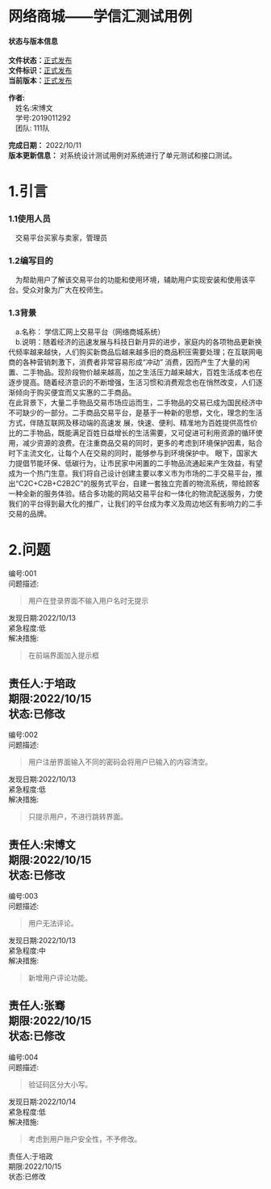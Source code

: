 # 网络商城——学信汇测试用例
#### 状态与版本信息
**文件状态：**<u>正式发布</u>  
**文件标识：**<u>正式发布</u>  
**当前版本：**<u>正式发布</u>

**作者:**  
&emsp;姓名:宋博文  
&emsp;学号:2019011292  
&emsp;团队: 111队

**完成日期：**  2022/10/11  
**版本更新信息：** 对系统设计测试用例对系统进行了单元测试和接口测试。

# 1.引言
### 1.1使用人员
&emsp;交易平台买家与卖家，管理员
### 1.2编写目的
&emsp;为帮助用户了解该交易平台的功能和使用环境，辅助用户实现安装和使用该平台。受众对象为广大在校师生。
### 1.3背景
&emsp;a.名称： 学信汇网上交易平台（网络商城系统）     
&emsp;b.说明：随着经济的迅速发展与科技日新月异的进步，家庭内的各项物品更新换代频率越来越快，人们购买新商品后越来越多旧的商品积压需要处理；在互联网电商的各种营销刺激下，消费者非常容易形成“冲动” 消费，因而产生了大量的闲置、二手物品。现阶段物价越来越高，加之生活压力越来越大，百姓生活成本也在逐步提高。随着经济意识的不断增强，生活习惯和消费观念也在悄然改变，人们逐渐倾向于购买便宜而又实惠的二手商品。  
在此背景下，大量二手物品交易市场应运而生，二手物品的交易已成为国民经济中不可缺少的一部分。二手商品交易平台，是基于一种新的思想，文化，理念的生活方式，伴随互联网及移动端的高速发 展，快速、便利、精准地为百姓提供高性价比的二手物品，既能满足百姓日益增长的生活需要，又可促进可利用资源的循环使用，减少资源的浪费。在注重商品交易的同时，更多的考虑到环境保护因素，贴合时下主流文化，让每个人在交易的同时，能够参与到环境保护中。
眼下，国家大力提倡节能环保、低碳行为，让市民家中闲置的二手物品流通起来产生效益，有望成为一个热门生意。我们将自己设计创建主要以孝义市为市场的二手交易平台，推出“C2C+C2B+C2B2C”的服务式平台，自建一套独立完善的物流系统，带给顾客一种全新的服务体验。结合多功能的网站交易平台和一体化的物流配送服务，力使我们的平台得到最大化的推广，让我们的平台成为孝义及周边地区有影响力的二手交易的品牌。

# 2.问题
编号:001  
问题描述:
>用户在登录界面不输入用户名时无提示
>
发现日期:2022/10/13  
紧急程度:低  
解决措施:
>在前端界面加入提示框
>
责任人:于培政    
期限:2022/10/15  
状态:已修改
---
编号:002  
问题描述:
>用户注册界面输入不同的密码会将用户已输入的内容清空。
>
发现日期:2022/10/13  
紧急程度:低  
解决措施:
>只提示用户，不进行跳转界面。
>
责任人:宋博文      
期限:2022/10/15  
状态:已修改
---
编号:003  
问题描述:
>用户无法评论。
>
发现日期:2022/10/13  
紧急程度:中  
解决措施:
>新增用户评论功能。
>
责任人:张骞   
期限:2022/10/15  
状态:已修改
---
编号:004   
问题描述:
>验证码区分大小写。
>
发现日期:2022/10/14  
紧急程度:低  
解决措施:
>考虑到用户账户安全性，不予修改。
>
责任人:于培政        
期限:2022/10/15  
状态:已修改  

